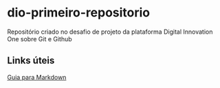 # dio-primeiro-repositorio
Repositório criado no desafio de projeto da plataforma Digital Innovation One sobre Git e Github

## Links úteis
[Guia para Markdown](https://www.markdownguide.org/basic-syntax/)
